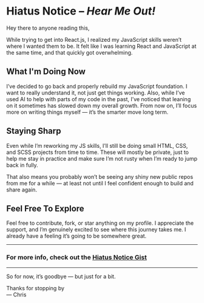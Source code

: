 # Hiatus Notice – *Hear Me Out!*

Hey there to anyone reading this,

While trying to get into React.js, I realized my JavaScript skills weren’t where I wanted them to be. It felt like I was learning React and JavaScript at the same time, and that quickly got overwhelming.

## What I'm Doing Now
I’ve decided to go back and properly rebuild my JavaScript foundation. I want to really understand it, not just get things working. Also, while I’ve used AI to help with parts of my code in the past, I’ve noticed that leaning on it sometimes has slowed down my overall growth. From now on, I’ll focus more on writing things myself — it’s the smarter move long term.

## Staying Sharp
Even while I’m reworking my JS skills, I’ll still be doing small HTML, CSS, and SCSS projects from time to time. These will mostly be private, just to help me stay in practice and make sure I’m not rusty when I’m ready to jump back in fully.

That also means you probably won’t be seeing any shiny new public repos from me for a while — at least not until I feel confident enough to build and share again.

## Feel Free To Explore
Feel free to contribute, fork, or star anything on my profile. I appreciate the support, and I’m genuinely excited to see where this journey takes me. I already have a feeling it’s going to be somewhere great.

---

### For more info, check out the [Hiatus Notice Gist](https://gist.github.com/Chris-Error-404/ab3ea708e2aa4c90e07e26f4c3124160)

---

So for now, it’s goodbye — but just for a bit.

Thanks for stopping by  
— Chris
